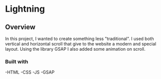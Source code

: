 # Lightning

## Overview
In this project, I wanted to create something less "traditional".
I used both vertical and horizontal scroll that give to the website a modern and special layout.
Using the library GSAP I also added some animation on scroll.


### Built with
-HTML
-CSS
-JS
-GSAP
